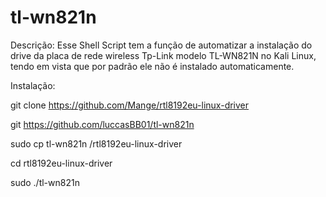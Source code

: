 # tl-wn821n
 Descrição: Esse Shell Script tem a função de automatizar a instalação do drive da placa de rede wireless Tp-Link modelo TL-WN821N no Kali Linux, 
 tendo em vista que por padrão ele não é instalado automaticamente.
 
 Instalação:
 
 git clone https://github.com/Mange/rtl8192eu-linux-driver
 
 git https://github.com/luccasBB01/tl-wn821n
 
 sudo cp tl-wn821n /rtl8192eu-linux-driver
 
 cd rtl8192eu-linux-driver
 
 sudo ./tl-wn821n
